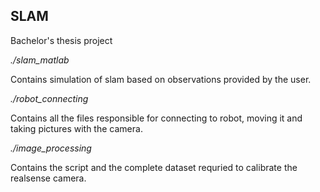 ## SLAM
Bachelor's thesis project 


*./slam_matlab* 

Contains simulation of slam based on observations provided by the user.

*./robot_connecting* 

Contains all the files responsible for connecting to robot, moving it and taking pictures with the camera.

*./image_processing*

Contains the script and the complete dataset requried to calibrate the realsense camera.
